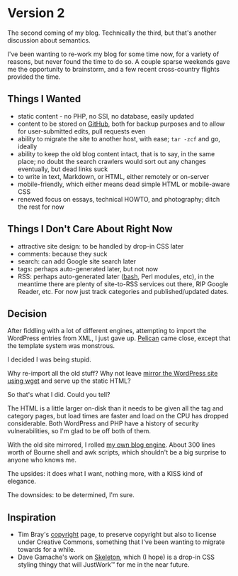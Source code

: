 <!-- title: Version 2 -->
<!-- categories: essay -->
<!-- tags: blogs -->
<!-- published: 2014-05-02T12:00:00-05:00 -->
<!-- updated: 2014-11-29T16:31:00-05:00 -->
<!-- summary: The second coming of my blog. Technically the third, but that's another discussion about semantics. -->

# Version 2

The second coming of my blog. Technically the third, but that's another
discussion about semantics.

I've been wanting to re-work my blog for some time now, for a variety of reasons, but never found the time to do so. A couple sparse weekends gave me the opportunity to brainstorm, and a few recent cross-country flights provided the time.

## Things I Wanted

* static content - no PHP, no SSI, no database, easily updated
* content to be stored on [GitHub](https://github.com), both for backup purposes and to allow for user-submitted edits, pull requests even
* ability to migrate the site to another host, with ease; `tar -zcf` and go, ideally
* ability to keep the old blog content intact, that is to say, in the same place; no doubt the search crawlers would sort out any changes eventually, but dead links suck
* to write in text, Markdown, or HTML, either remotely or on-server
* mobile-friendly, which either means dead simple HTML or mobile-aware CSS
* renewed focus on essays, technical HOWTO, and photography; ditch the rest for now 

## Things I Don't Care About Right Now

* attractive site design: to be handled by drop-in CSS later
* comments: because they suck
* search: can add Google site search later
* tags: perhaps auto-generated later, but not now
* RSS: perhaps auto-generated later ([bash](http://ocsovszki-dorian.blogspot.com/2011/01/generating-rss-feed-width-bash-script.html), Perl modules, etc), in the meantime there are plenty of site-to-RSS services out there, RIP Google Reader, etc. For now just track categories and published/updated dates.


## Decision

After fiddling with a lot of different engines, attempting to import the WordPress entries from XML, I just gave up. [Pelican](http://blog.getpelican.com/) came close, except that the template system was monstrous.

I decided I was being stupid.

Why re-import all the old stuff? Why not leave [mirror the WordPress site using wget](http://darcynorman.net/2011/12/24/archiving-a-wordpress-website-with-wget/) and serve up the static HTML?

So that's what I did. Could you tell?

The HTML is a little larger on-disk than it needs to be given all the tag and category pages, but load times are faster and load on the CPU has dropped considerable. Both WordPress and PHP have a history of security vulnerabilities, so I'm glad to be off both of them.

With the old site mirrored, I rolled [my own blog engine](https://github.com/technmsg/v2/). About 300 lines worth of Bourne shell and awk scripts, which shouldn't be a big surprise to anyone who knows me.

The upsides: it does what I want, nothing more, with a KISS kind of elegance.

The downsides: to be determined, I'm sure.

## Inspiration

* Tim Bray's [copyright](http://www.tbray.org/ongoing/misc/Copyright) page, to preserve copyright but also to license under Creative Commons, something that I've been wanting to migrate towards for a while.
* Dave Gamache's work on [Skeleton](http://www.getskeleton.com/), which (I hope) is a drop-in CSS styling thingy that will JustWork&trade; for me in the near future.
